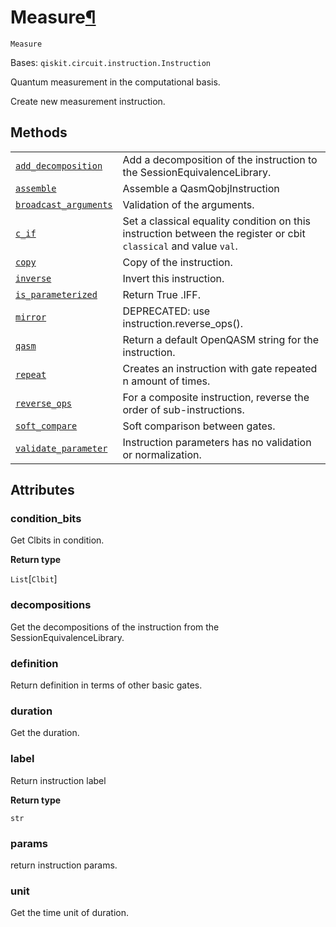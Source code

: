 # Measure[¶](#measure "Permalink to this headline")

<span id="undefined" />

`Measure`

Bases: `qiskit.circuit.instruction.Instruction`

Quantum measurement in the computational basis.

Create new measurement instruction.

## Methods

|                                                                                                                                                             |                                                                                                                  |
| ----------------------------------------------------------------------------------------------------------------------------------------------------------- | ---------------------------------------------------------------------------------------------------------------- |
| [`add_decomposition`](qiskit.circuit.Measure.add_decomposition#qiskit.circuit.Measure.add_decomposition "qiskit.circuit.Measure.add_decomposition")         | Add a decomposition of the instruction to the SessionEquivalenceLibrary.                                         |
| [`assemble`](qiskit.circuit.Measure.assemble#qiskit.circuit.Measure.assemble "qiskit.circuit.Measure.assemble")                                             | Assemble a QasmQobjInstruction                                                                                   |
| [`broadcast_arguments`](qiskit.circuit.Measure.broadcast_arguments#qiskit.circuit.Measure.broadcast_arguments "qiskit.circuit.Measure.broadcast_arguments") | Validation of the arguments.                                                                                     |
| [`c_if`](qiskit.circuit.Measure.c_if#qiskit.circuit.Measure.c_if "qiskit.circuit.Measure.c_if")                                                             | Set a classical equality condition on this instruction between the register or cbit `classical` and value `val`. |
| [`copy`](qiskit.circuit.Measure.copy#qiskit.circuit.Measure.copy "qiskit.circuit.Measure.copy")                                                             | Copy of the instruction.                                                                                         |
| [`inverse`](qiskit.circuit.Measure.inverse#qiskit.circuit.Measure.inverse "qiskit.circuit.Measure.inverse")                                                 | Invert this instruction.                                                                                         |
| [`is_parameterized`](qiskit.circuit.Measure.is_parameterized#qiskit.circuit.Measure.is_parameterized "qiskit.circuit.Measure.is_parameterized")             | Return True .IFF.                                                                                                |
| [`mirror`](qiskit.circuit.Measure.mirror#qiskit.circuit.Measure.mirror "qiskit.circuit.Measure.mirror")                                                     | DEPRECATED: use instruction.reverse\_ops().                                                                      |
| [`qasm`](qiskit.circuit.Measure.qasm#qiskit.circuit.Measure.qasm "qiskit.circuit.Measure.qasm")                                                             | Return a default OpenQASM string for the instruction.                                                            |
| [`repeat`](qiskit.circuit.Measure.repeat#qiskit.circuit.Measure.repeat "qiskit.circuit.Measure.repeat")                                                     | Creates an instruction with gate repeated n amount of times.                                                     |
| [`reverse_ops`](qiskit.circuit.Measure.reverse_ops#qiskit.circuit.Measure.reverse_ops "qiskit.circuit.Measure.reverse_ops")                                 | For a composite instruction, reverse the order of sub-instructions.                                              |
| [`soft_compare`](qiskit.circuit.Measure.soft_compare#qiskit.circuit.Measure.soft_compare "qiskit.circuit.Measure.soft_compare")                             | Soft comparison between gates.                                                                                   |
| [`validate_parameter`](qiskit.circuit.Measure.validate_parameter#qiskit.circuit.Measure.validate_parameter "qiskit.circuit.Measure.validate_parameter")     | Instruction parameters has no validation or normalization.                                                       |

## Attributes

<span id="undefined" />

### condition\_bits

Get Clbits in condition.

**Return type**

`List`\[`Clbit`]

<span id="undefined" />

### decompositions

Get the decompositions of the instruction from the SessionEquivalenceLibrary.

<span id="undefined" />

### definition

Return definition in terms of other basic gates.

<span id="undefined" />

### duration

Get the duration.

<span id="undefined" />

### label

Return instruction label

**Return type**

`str`

<span id="undefined" />

### params

return instruction params.

<span id="undefined" />

### unit

Get the time unit of duration.
